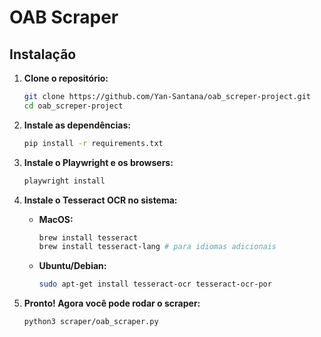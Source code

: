# OAB Scraper

## Instalação

1. **Clone o repositório:**

   ```bash
   git clone https://github.com/Yan-Santana/oab_screper-project.git
   cd oab_screper-project
   ```

2. **Instale as dependências:**

   ```bash
   pip install -r requirements.txt
   ```

3. **Instale o Playwright e os browsers:**

   ```bash
   playwright install
   ```

4. **Instale o Tesseract OCR no sistema:**

   - **MacOS:**
     ```bash
     brew install tesseract
     brew install tesseract-lang # para idiomas adicionais
     ```
   - **Ubuntu/Debian:**
     ```bash
     sudo apt-get install tesseract-ocr tesseract-ocr-por
     ```

5. **Pronto! Agora você pode rodar o scraper:**
   ```bash
   python3 scraper/oab_scraper.py
   ```
